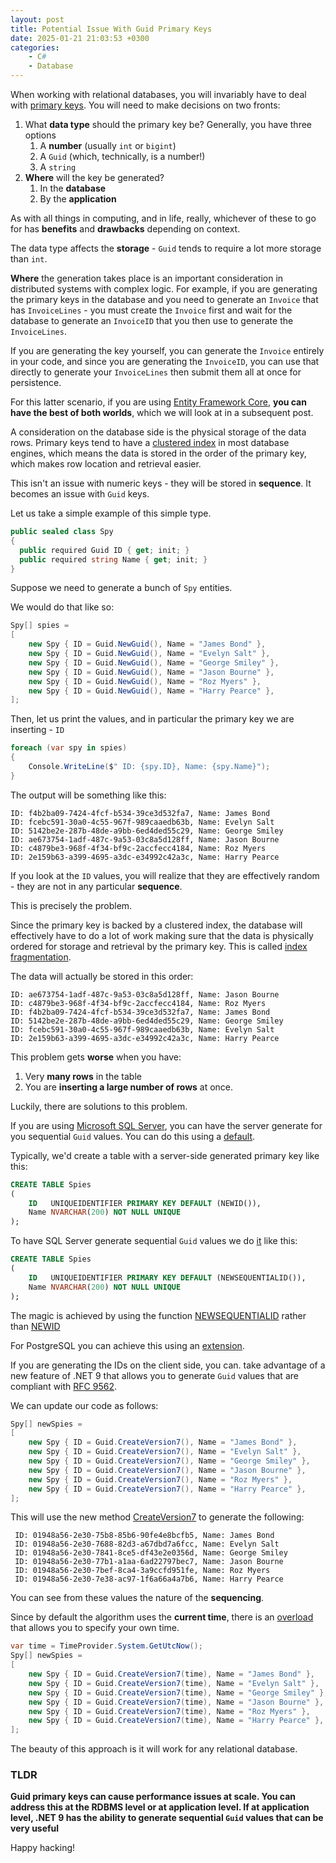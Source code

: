 ```yaml
---
layout: post
title: Potential Issue With Guid Primary Keys
date: 2025-01-21 21:03:53 +0300
categories:
    - C#
    - Database
---
```


When working with relational databases, you will invariably have to deal with [primary keys](https://www.w3schools.com/sql/sql_primarykey.ASP). You will need to make decisions on two fronts:

1. What **data type** should the primary key be? Generally,[](https://learn.microsoft.com/en-us/dotnet/api/system.guid.createversion7?view=net-9.0#system-guid-createversion7(system-datetimeoffset)) you have three options
    1. A **number** (usually `int` or `bigint`)
    2. A `Guid` (which, technically, is a number!)
    3. A `string`
2. **Where** will the key be generated?
    1. In the **database**
    2. By the **application**

As with all things in computing, and in life, really, whichever of these to go for has **benefits** and **drawbacks** depending on context.

The data type affects the **storage** - `Guid` tends to require a lot more storage than `int`.

**Where** the generation takes place is an important consideration in distributed systems with complex logic. For example, if you are generating the primary keys in the database and  you need to generate an `Invoice` that has `InvoiceLines` - you must create the `Invoice` first and wait for the database to generate an `InvoiceID` that you then use to generate the `InvoiceLines`.

If you are generating the key yourself, you can generate the `Invoice` entirely in your code, and since you are generating the `InvoiceID`, you can use that directly to generate your `InvoiceLines` then submit them all at once for persistence.

For this latter scenario, if you are using [Entity Framework Core](https://learn.microsoft.com/en-us/ef/core/), **you can have the best of both worlds**, which we will look at in a subsequent post.

A consideration on the database side is the physical storage of the data rows. Primary keys tend to have a [clustered index](https://learn.microsoft.com/en-us/sql/relational-databases/indexes/clustered-and-nonclustered-indexes-described?view=sql-server-ver16) in most database engines, which means the data is stored in the order of the primary key, which makes row location and retrieval easier.

This isn't an issue with numeric keys - they will be stored in **sequence**. It becomes an issue with `Guid` keys.

Let us take a simple example of this simple type.

```c#
public sealed class Spy
{
  public required Guid ID { get; init; }
  public required string Name { get; init; }
}
```

Suppose we need to generate a bunch of `Spy` entities.

We would do that like so:

```c#
Spy[] spies =
[
    new Spy { ID = Guid.NewGuid(), Name = "James Bond" },
    new Spy { ID = Guid.NewGuid(), Name = "Evelyn Salt" },
    new Spy { ID = Guid.NewGuid(), Name = "George Smiley" },
    new Spy { ID = Guid.NewGuid(), Name = "Jason Bourne" },
    new Spy { ID = Guid.NewGuid(), Name = "Roz Myers" },
    new Spy { ID = Guid.NewGuid(), Name = "Harry Pearce" },
];
```

Then, let us print the values, and in particular the primary key we are inserting - `ID`

```c#
foreach (var spy in spies)
{
    Console.WriteLine($" ID: {spy.ID}, Name: {spy.Name}");
}
```

The output will be something like this:

```plaintext
ID: f4b2ba09-7424-4fcf-b534-39ce3d532fa7, Name: James Bond
ID: fcebc591-30a0-4c55-967f-989caaedb63b, Name: Evelyn Salt
ID: 5142be2e-287b-48de-a9bb-6ed4ded55c29, Name: George Smiley
ID: ae673754-1adf-487c-9a53-03c8a5d128ff, Name: Jason Bourne
ID: c4879be3-968f-4f34-bf9c-2accfecc4184, Name: Roz Myers
ID: 2e159b63-a399-4695-a3dc-e34992c42a3c, Name: Harry Pearce
```

If you look at the `ID` values, you will realize that they are effectively random - they are not in any particular **sequence**.

This is precisely the problem.

Since the primary key is backed by a clustered index, the database will effectively have to do a lot of work making sure that the data is physically ordered for storage and retrieval by the primary key. This is called [index fragmentation](https://www.solarwinds.com/resources/it-glossary/index-fragmentation).

The data will actually be stored in this order:

```plaintext
ID: ae673754-1adf-487c-9a53-03c8a5d128ff, Name: Jason Bourne
ID: c4879be3-968f-4f34-bf9c-2accfecc4184, Name: Roz Myers
ID: f4b2ba09-7424-4fcf-b534-39ce3d532fa7, Name: James Bond
ID: 5142be2e-287b-48de-a9bb-6ed4ded55c29, Name: George Smiley
ID: fcebc591-30a0-4c55-967f-989caaedb63b, Name: Evelyn Salt
ID: 2e159b63-a399-4695-a3dc-e34992c42a3c, Name: Harry Pearce
```

This problem gets **worse** when you have:

1. Very **many rows** in the table
2. You are **inserting a large number of rows** at once.

Luckily, there are solutions to this problem.

If you are using [Microsoft SQL Server](https://www.microsoft.com/en-us/sql-server/sql-server-downloads), you can have the server generate for you sequential `Guid` values. You can do this using a [default](https://learn.microsoft.com/en-us/sql/relational-databases/tables/specify-default-values-for-columns?view=sql-server-ver16).

Typically, we'd create a table with a server-side generated primary key like this:

```sql
CREATE TABLE Spies
(
    ID   UNIQUEIDENTIFIER PRIMARY KEY DEFAULT (NEWID()),
    Name NVARCHAR(200) NOT NULL UNIQUE
);
```

To have SQL Server generate sequential `Guid` values we do [it](https://learn.microsoft.com/en-us/dotnet/api/system.guid.createversion7?view=net-9.0#system-guid-createversion7(system-datetimeoffset)) like this:

```sql
CREATE TABLE Spies
(
    ID   UNIQUEIDENTIFIER PRIMARY KEY DEFAULT (NEWSEQUENTIALID()),
    Name NVARCHAR(200) NOT NULL UNIQUE
);
```

The magic is achieved by using the function [NEWSEQUENTIALID](https://learn.microsoft.com/en-us/sql/t-sql/functions/newsequentialid-transact-sql?view=sql-server-ver16) rather than [NEWID](https://learn.microsoft.com/en-us/sql/t-sql/functions/newid-transact-sql?view=sql-server-ver16)

For PostgreSQL you can achieve this using an [extension](https://www.enterprisedb.com/blog/sequential-uuid-generators).

If you are generating the IDs on the client side, you can. take advantage of a new feature of .NET 9 that allows you to generate `Guid` values that are compliant with [RFC 9562](https://www.rfc-editor.org/rfc/rfc9562.html).

We can update our code as follows:

```c#
Spy[] newSpies =
[
    new Spy { ID = Guid.CreateVersion7(), Name = "James Bond" },
    new Spy { ID = Guid.CreateVersion7(), Name = "Evelyn Salt" },
    new Spy { ID = Guid.CreateVersion7(), Name = "George Smiley" },
    new Spy { ID = Guid.CreateVersion7(), Name = "Jason Bourne" },
    new Spy { ID = Guid.CreateVersion7(), Name = "Roz Myers" },
    new Spy { ID = Guid.CreateVersion7(), Name = "Harry Pearce" },
];
```

This will use the new method [CreateVersion7](https://learn.microsoft.com/en-us/dotnet/api/system.guid.createversion7?view=net-9.0) to generate the following:

```plaintext
 ID: 01948a56-2e30-75b8-85b6-90fe4e8bcfb5, Name: James Bond
 ID: 01948a56-2e30-7688-82d3-a67dbd7a6fcc, Name: Evelyn Salt
 ID: 01948a56-2e30-7841-8ce5-df43e2e0356d, Name: George Smiley
 ID: 01948a56-2e30-77b1-a1aa-6ad22797bec7, Name: Jason Bourne
 ID: 01948a56-2e30-7bef-8ca4-3a9ccfd951fe, Name: Roz Myers
 ID: 01948a56-2e30-7e38-ac97-1f6a66a4a7b6, Name: Harry Pearce
```

You can see from these values the nature of the **sequencing**.

Since by default the algorithm uses the **current time**, there is an [overload](https://learn.microsoft.com/en-us/dotnet/api/system.guid.createversion7?view=net-9.0#system-guid-createversion7(system-datetimeoffset)) that allows you to specify your own time.

```c#
var time = TimeProvider.System.GetUtcNow();
Spy[] newSpies =
[
    new Spy { ID = Guid.CreateVersion7(time), Name = "James Bond" },
    new Spy { ID = Guid.CreateVersion7(time), Name = "Evelyn Salt" },
    new Spy { ID = Guid.CreateVersion7(time), Name = "George Smiley" },
    new Spy { ID = Guid.CreateVersion7(time), Name = "Jason Bourne" },
    new Spy { ID = Guid.CreateVersion7(time), Name = "Roz Myers" },
    new Spy { ID = Guid.CreateVersion7(time), Name = "Harry Pearce" },
];
```

The beauty of this approach is it will work for any relational database.

### TLDR

**Guid primary keys can cause performance issues at scale. You can address this at the RDBMS level or at application level. If at application level, .NET 9 has the ability to generate sequential `Guid` values that can be very useful**

Happy hacking!
